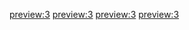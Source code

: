 [preview:3](talks/dockercon16.md)
[preview:3](talks/go-le-score.md)
[preview:3](talks/ipfs-intro.md)
[preview:3](talks/musl-go.md)
